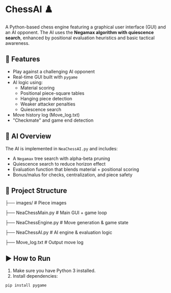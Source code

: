 # ChessAI ♟️

A Python-based chess engine featuring a graphical user interface (GUI) and an AI opponent. The AI uses the **Negamax algorithm with quiescence search**, enhanced by positional evaluation heuristics and basic tactical awareness.

## 🚀 Features

- Play against a challenging AI opponent
- Real-time GUI built with `pygame`
- AI logic using:
  - Material scoring
  - Positional piece-square tables
  - Hanging piece detection
  - Weaker attacker penalties
  - Quiescence search
- Move history log (Move_log.txt)
- "Checkmate" and game end detection

## 🧠 AI Overview

The AI is implemented in `NeaChessAI.py` and includes:
- A `Negamax` tree search with alpha-beta pruning
- Quiescence search to reduce horizon effect
- Evaluation function that blends material + positional scoring
- Bonus/malus for checks, centralization, and piece safety

## 📁 Project Structure

├── images/ # Piece images

├── NeaChessMain.py # Main GUI + game loop

├── NeaChessEngine.py # Move generation & game state

├── NeaChessAI.py # AI engine & evaluation logic

├── Move_log.txt # Output move log


## ▶️ How to Run

1. Make sure you have Python 3 installed.
2. Install dependencies:

```bash
pip install pygame

